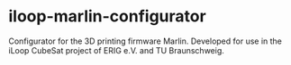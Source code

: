 # iloop-marlin-configurator
Configurator for the 3D printing firmware Marlin. Developed for use in the iLoop CubeSat project of ERIG e.V. and TU Braunschweig.

